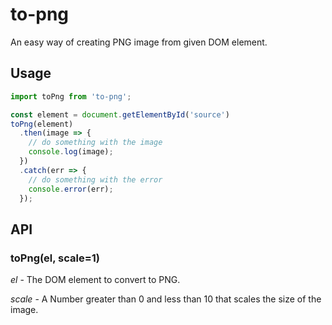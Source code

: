 # to-png
An easy way of creating PNG image from given DOM element.

## Usage

```javascript
import toPng from 'to-png';

const element = document.getElementById('source')
toPng(element)
  .then(image => {
    // do something with the image
    console.log(image);
  })
  .catch(err => {
    // do something with the error
    console.error(err);
  });
```

## API

### toPng(el, scale=1)

*el* - The DOM element to convert to PNG.

*scale* - A Number greater than 0 and less than 10 that scales the size of the image.     
